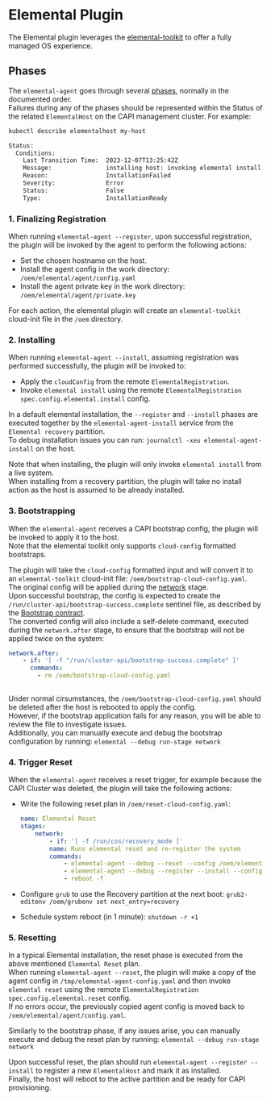 # Elemental Plugin

The Elemental plugin leverages the [elemental-toolkit](https://rancher.github.io/elemental-toolkit/) to offer a fully managed OS experience.  

## Phases

The `elemental-agent` goes through several [phases](../../doc/HOST_PHASES.md), normally in the documented order.  
Failures during any of the phases should be represented within the Status of the related `ElementalHost` on the CAPI management cluster.
For example:

```bash
kubectl describe elementalhost my-host

Status:
  Conditions:
    Last Transition Time:  2023-12-07T13:25:42Z
    Message:               installing host: invoking elemental install: running elemental install: exit status 1
    Reason:                InstallationFailed
    Severity:              Error
    Status:                False
    Type:                  InstallationReady
```

### 1. Finalizing Registration

When running `elemental-agent --register`, upon successful registration, the plugin will be invoked by the agent to perform the following actions:

- Set the chosen hostname on the host.  
- Install the agent config in the work directory: `/oem/elemental/agent/config.yaml`
- Install the agent private key in the work directory: `/oem/elemental/agent/private.key`

For each action, the elemental plugin will create an `elemental-toolkit` cloud-init file in the `/oem` directory.  

### 2. Installing

When running `elemental-agent --install`, assuming registration was performed successfully, the plugin will be invoked to:

- Apply the `cloudConfig` from the remote `ElementalRegistration`.
- Invoke `elemental install` using the remote `ElementalRegistration` `spec.config.elemental.install` config.

In a default elemental installation, the `--register` and `--install` phases are executed together by the `elemental-agent-install` service from the `Elemental recovery` partition.  
To debug installation issues you can run: `journalctl -xeu elemental-agent-install` on the host.  

Note that when installing, the plugin will only invoke `elemental install` from a live system.  
When installing from a recovery partition, the plugin will take no install action as the host is assumed to be already installed.  

### 3. Bootstrapping

When the `elemental-agent` receives a CAPI bootstrap config, the plugin will be invoked to apply it to the host.  
Note that the elemental toolkit only supports `cloud-config` formatted bootstraps.  

The plugin will take the `cloud-config` formatted input and will convert it to an `elemental-toolkit` cloud-init file: `/oem/bootstrap-cloud-config.yaml`.  
The original config will be applied during the [network](https://rancher.github.io/elemental-toolkit/docs/customizing/stages/#network) stage.  
Upon successful bootstrap, the config is expected to create the `/run/cluster-api/bootstrap-success.complete` sentinel file, as described by the [Bootstrap contract](https://cluster-api.sigs.k8s.io/developer/providers/bootstrap#sentinel-file).  
The converted config will also include a self-delete command, executed during the `network.after` stage, to ensure that the bootstrap will not be applied twice on the system:  

```yaml
network.after:
    - if: '[ -f "/run/cluster-api/bootstrap-success.complete" ]'
      commands:
        - rm /oem/bootstrap-cloud-config.yaml
      
```  

Under normal cirsumstances, the `/oem/bootstrap-cloud-config.yaml` should be deleted after the host is rebooted to apply the config.  
However, if the bootstrap application fails for any reason, you will be able to review the file to investigate issues.  
Additionally, you can manually execute and debug the bootstrap configuration by running: `elemental --debug run-stage network`  

### 4. Trigger Reset

When the `elemental-agent` receives a reset trigger, for example because the CAPI Cluster was deleted, the plugin will take the following actions:

- Write the following reset plan in `/oem/reset-cloud-config.yaml`:

    ```yaml
    name: Elemental Reset
    stages:
        network:
            - if: '[ -f /run/cos/recovery_mode ]'
            name: Runs elemental reset and re-register the system
            commands:
                - elemental-agent --debug --reset --config /oem/elemental/agent/config.yaml
                - elemental-agent --debug --register --install --config /oem/elemental/agent/config.yaml
                - reboot -f
    ```

- Configure `grub` to use the Recovery partition at the next boot: `grub2-editenv /oem/grubenv set next_entry=recovery`
- Schedule system reboot (in 1 minute): `shutdown -r +1`  

### 5. Resetting

In a typical Elemental installation, the reset phase is executed from the above mentioned `Elemental Reset` plan.  
When running `elemental-agent --reset`, the plugin will make a copy of the agent config in `/tmp/elemental-agent-config.yaml` and then invoke `elemental reset` using the remote `ElementalRegistration` `spec.config.elemental.reset` config.  
If no errors occur, the previously copied agent config is moved back to `/oem/elemental/agent/config.yaml`.  

Similarly to the bootstrap phase, if any issues arise, you can manually execute and debug the reset plan by running: `elemental --debug run-stage network`  

Upon successful reset, the plan should run `elemental-agent --register --install` to register a new `ElementalHost` and mark it as installed.  
Finally, the host will reboot to the active partition and be ready for CAPI provisioning.  
